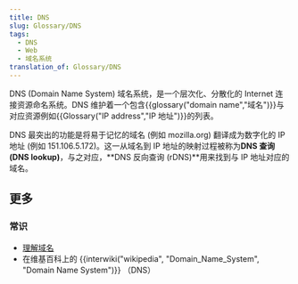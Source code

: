 ```yaml
---
title: DNS
slug: Glossary/DNS
tags:
  - DNS
  - Web
  - 域名系统
translation_of: Glossary/DNS
---
```

DNS (Domain Name System) 域名系统，是一个层次化、分散化的 Internet 连接资源命名系统。DNS 维护着一个包含{{glossary("domain name","域名")}}与对应资源例如{{Glossary("IP address","IP 地址")}}的列表。

DNS 最突出的功能是将易于记忆的域名 (例如 mozilla.org) 翻译成为数字化的 IP 地址 (例如 151.106.5.172)。这一从域名到 IP 地址的映射过程被称为**DNS 查询 (DNS lookup)**，与之对应，**DNS 反向查询 (rDNS)**用来找到与 IP 地址对应的域名。

## 更多

### 常识

- [理解域名](/zh-CN/Learn/Understanding_domain_names)
- 在维基百科上的 {{interwiki("wikipedia", "Domain_Name_System", "Domain Name System")}} （DNS）
